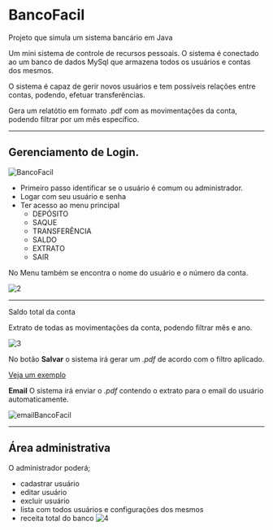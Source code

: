 # BancoFacil
 Projeto que simula um sistema bancário em Java
 
 Um mini sistema de controle de recursos pessoais. O sistema é conectado ao
 um banco de dados MySql que armazena todos os usuários e contas dos mesmos.
 
 O sistema é capaz de gerir novos usuários e tem possíveis relações entre
 contas, podendo, efetuar transferências.
 
 Gera um relatótio em formato .pdf com as movimentações da conta, podendo filtrar
 por um mês específico.
 ***
 ## Gerenciamento de Login.
 
 ![BancoFacil](https://user-images.githubusercontent.com/76791121/104332847-61296b80-54cf-11eb-9034-6827dbbbb92e.png)
 
 * Primeiro passo identificar se o usuário é comum ou administrador.
 * Logar com seu usuário e senha
 * Ter acesso ao menu principal
     * DEPÓSITO
     * SAQUE
     * TRANSFERÊNCIA
     * SALDO
     * EXTRATO
     * SAIR

No Menu também se encontra o nome do usuário e o número da conta.

![2](https://user-images.githubusercontent.com/76791121/104333115-a2ba1680-54cf-11eb-8dea-b5f136edf90c.png)

***
Saldo total da conta

Extrato de todas as movimentações da conta, podendo filtrar mês e ano.

![3](https://user-images.githubusercontent.com/76791121/104333136-a8176100-54cf-11eb-86ed-2465cf2e56c0.png)

No botão **Salvar** o sistema irá gerar um *.pdf* de acordo com o filtro aplicado.

[Veja um exemplo](https://github.com/FernandesJr/BancoFacil/blob/main/BancoFaciil/BancoFacil7fb580d2-3e0c-4029-ab21-04ef526420fa.pdf)

**Email**
O sistema irá enviar o *.pdf* contendo o extrato para o email do usuário automaticamente.

![emailBancoFacil](https://user-images.githubusercontent.com/76791121/112500469-2cefe800-8d67-11eb-9a13-9ea2a09d8f32.png)


***
## Área administrativa
O administrador poderá;
* cadastrar usuário
* editar usuário
* excluir usuário
* lista com todos usuários e configurações dos mesmos
* receita total do banco
![4](https://user-images.githubusercontent.com/76791121/104333145-abaae800-54cf-11eb-8236-2ec2c89acf2b.png)


 
